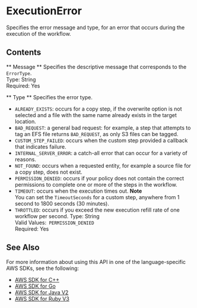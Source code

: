 # ExecutionError<a name="API_ExecutionError"></a>

Specifies the error message and type, for an error that occurs during the execution of the workflow\.

## Contents<a name="API_ExecutionError_Contents"></a>

 ** Message **   <a name="TransferFamily-Type-ExecutionError-Message"></a>
Specifies the descriptive message that corresponds to the `ErrorType`\.  
Type: String  
Required: Yes

 ** Type **   <a name="TransferFamily-Type-ExecutionError-Type"></a>
Specifies the error type\.  
+  `ALREADY_EXISTS`: occurs for a copy step, if the overwrite option is not selected and a file with the same name already exists in the target location\.
+  `BAD_REQUEST`: a general bad request: for example, a step that attempts to tag an EFS file returns `BAD_REQUEST`, as only S3 files can be tagged\.
+  `CUSTOM_STEP_FAILED`: occurs when the custom step provided a callback that indicates failure\.
+  `INTERNAL_SERVER_ERROR`: a catch\-all error that can occur for a variety of reasons\.
+  `NOT_FOUND`: occurs when a requested entity, for example a source file for a copy step, does not exist\.
+  `PERMISSION_DENIED`: occurs if your policy does not contain the correct permissions to complete one or more of the steps in the workflow\.
+  `TIMEOUT`: occurs when the execution times out\.
**Note**  
 You can set the `TimeoutSeconds` for a custom step, anywhere from 1 second to 1800 seconds \(30 minutes\)\. 
+  `THROTTLED`: occurs if you exceed the new execution refill rate of one workflow per second\.
Type: String  
Valid Values:` PERMISSION_DENIED`   
Required: Yes

## See Also<a name="API_ExecutionError_SeeAlso"></a>

For more information about using this API in one of the language\-specific AWS SDKs, see the following:
+  [AWS SDK for C\+\+](https://docs.aws.amazon.com/goto/SdkForCpp/transfer-2018-11-05/ExecutionError) 
+  [AWS SDK for Go](https://docs.aws.amazon.com/goto/SdkForGoV1/transfer-2018-11-05/ExecutionError) 
+  [AWS SDK for Java V2](https://docs.aws.amazon.com/goto/SdkForJavaV2/transfer-2018-11-05/ExecutionError) 
+  [AWS SDK for Ruby V3](https://docs.aws.amazon.com/goto/SdkForRubyV3/transfer-2018-11-05/ExecutionError) 